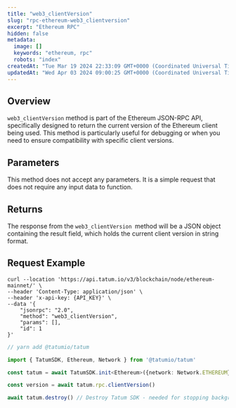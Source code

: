 ```yaml
---
title: "web3_clientVersion"
slug: "rpc-ethereum-web3_clientversion"
excerpt: "Ethereum RPC"
hidden: false
metadata: 
  image: []
  keywords: "ethereum, rpc"
  robots: "index"
createdAt: "Tue Mar 19 2024 22:33:09 GMT+0000 (Coordinated Universal Time)"
updatedAt: "Wed Apr 03 2024 09:00:25 GMT+0000 (Coordinated Universal Time)"
---
```

## Overview

`web3_clientVersion` method is part of the Ethereum JSON-RPC API, specifically designed to return the current version of the Ethereum client being used. This method is particularly useful for debugging or when you need to ensure compatibility with specific client versions.

## Parameters

This method does not accept any parameters. It is a simple request that does not require any input data to function.

## Returns

The response from the `web3_clientVersion `method will be a JSON object containing the result field, which holds the current client version in string format.

## Request Example

```curl cURL
curl --location 'https://api.tatum.io/v3/blockchain/node/ethereum-mainnet/' \
--header 'Content-Type: application/json' \
--header 'x-api-key: {API_KEY}' \
--data '{
    "jsonrpc": "2.0",
    "method": "web3_clientVersion",
    "params": [],
    "id": 1
}'
```
```typescript JS SDK
// yarn add @tatumio/tatum

import { TatumSDK, Ethereum, Network } from '@tatumio/tatum'

const tatum = await TatumSDK.init<Ethereum>({network: Network.ETHEREUM})

const version = await tatum.rpc.clientVersion()

await tatum.destroy() // Destroy Tatum SDK - needed for stopping background jobs
```

